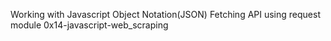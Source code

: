 Working with Javascript Object Notation(JSON)
Fetching API using request module
0x14-javascript-web_scraping
